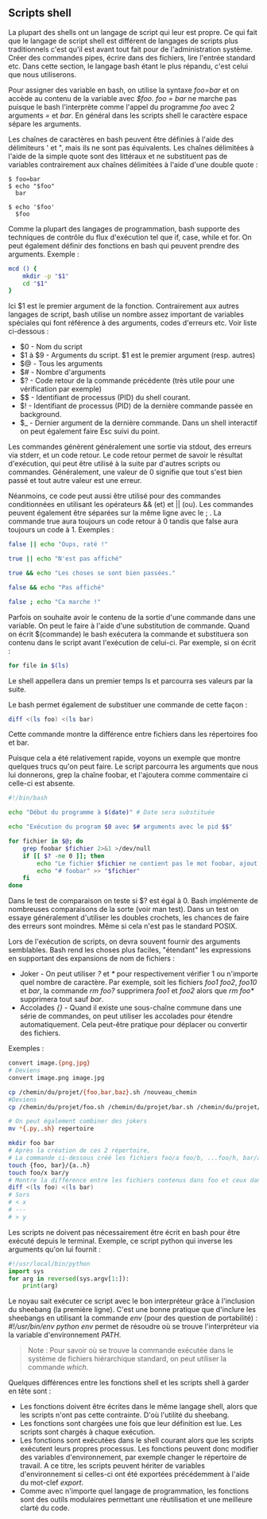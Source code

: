 ## Scripts shell

La plupart des shells ont un langage de script qui leur est propre. Ce qui fait que le langage de
script shell est différent de langages de scripts plus traditionnels c'est qu'il est avant tout fait
pour de l'administration système. Créer des commandes pipes, écrire dans des fichiers, lire l'entrée
standard etc. Dans cette section, le langage bash étant le plus répandu, c'est celui que nous
utiliserons.

Pour assigner des variable en bash, on utilise la syntaxe *foo=bar* et on accède au contenu de la
variable avec *$foo*. *foo = bar* ne marche pas puisque le bash l'interprète comme l'appel du
programme *foo* avec 2 arguments *=* et *bar*. En général dans les scripts shell le caractère espace
sépare les arguments.

Les chaînes de caractères en bash peuvent être définies à l'aide des délimiteurs ' et ", mais ils ne
sont pas équivalents. Les chaînes délimitées à l'aide de la simple quote sont des littéraux et ne
substituent pas de variables contrairement aux chaînes délimitées à l'aide d'une double quote :
```console
$ foo=bar
$ echo "$foo"
  bar

$ echo '$foo'
  $foo
```
Comme la plupart des langages de programmation, bash supporte des techniques de contrôle du flux
d'exécution tel que if, case, while et for. On peut également définir des fonctions en bash qui
peuvent prendre des arguments. Exemple :
```bash
mcd () {
    mkdir -p "$1"
    cd "$1"
}
```
Ici $1 est le premier argument de la fonction. Contrairement aux autres langages de script, bash
utilise un nombre assez important de variables spéciales qui font référence à des arguments, codes
d'erreurs etc. Voir liste ci-dessous :

- $0 - Nom du script
- $1 à $9 - Arguments du script. $1 est le premier argument (resp. autres)
- $@ - Tous les arguments
- $# - Nombre d'arguments
- $? - Code retour de la commande précédente (très utile pour une vérification par exemple)
- $$ - Identifiant de processus (PID) du shell courant.
- $! - Identifiant de processus (PID) de la dernière commande passée en background.
- $_ - Dernier argument de la dernière commande. Dans un shell interactif on peut également faire
  Esc suivi du point.

Les commandes génèrent généralement une sortie via stdout, des erreurs via stderr, et un code
retour. Le code retour permet de savoir le résultat d'exécution, qui peut être utilisé à la suite
par d'autres scripts ou commandes. Généralement, une valeur de 0 signifie que tout s'est bien passé
et tout autre valeur est une erreur.

Néanmoins, ce code peut aussi être utilisé pour des commandes conditionnées en utilisant les
opérateurs && (et) et || (ou). Les commandes peuvent également être séparées sur la même ligne avec
le ; . La commande true aura toujours un code retour à 0 tandis que false aura toujours un code à 1.
Exemples :
```bash
false || echo "Oups, raté !"

true || echo "N'est pas affiché"

true && echo "Les choses se sont bien passées."

false && echo "Pas affiché"

false ; echo "Ca marche !"
```
Parfois on souhaite avoir le contenu de la sortie d'une commande dans une variable. On peut le faire
à l'aide d'une substitution de commande. Quand on écrit $(commande) le bash exécutera la commande et
substituera son contenu dans le script avant l'exécution de celui-ci. Par exemple, si on écrit :
```bash
for file in $(ls)
```
Le shell appellera dans un premier temps ls et parcourra ses valeurs par la suite.

Le bash permet également de substituer une commande de cette façon :
```bash
diff <(ls foo) <(ls bar)
```
Cette commande montre la différence entre fichiers dans les répertoires foo et bar.

Puisque cela a été relativement rapide, voyons un exemple que montre quelques trucs qu'on peut
faire. Le script parcourra les arguments que nous lui donnerons, grep la chaîne foobar, et
l'ajoutera comme commentaire ci celle-ci est absente.
```bash
#!/bin/bash

echo "Début du programme à $(date)" # Date sera substituée

echo "Exécution du program $0 avec $# arguments avec le pid $$"

for fichier in $@; do
    grep foobar $fichier 2>&1 >/dev/null
    if [[ $? -ne 0 ]]; then
        echo "Le fichier $fichier ne contient pas le mot foobar, ajout en cours !"
        echo "# foobar" >> "$fichier"
    fi
done
```
Dans le test de comparaison on teste si $? est égal à 0. Bash implémente de nombreuses comparaisons
de la sorte (voir man test). Dans un test on essaye généralement d'utiliser les doubles crochets,
les chances de faire des erreurs sont moindres. Même si cela n'est pas le standard POSIX.

Lors de l'exécution de scripts, on devra souvent fournir des arguments semblables. Bash rend les
choses plus faciles, "étendant" les expressions en supportant des expansions de nom de fichiers :

- Joker - On peut utiliser *?* et *\** pour respectivement vérifier 1 ou n'importe quel nombre de
  caractère. Par exemple, soit les fichiers *foo1* *foo2*, *foo10* et *bar*, la commande *rm foo?*
  supprimera *foo1* et *foo2* alors que *rm foo\** supprimera tout sauf *bar*.
- Accolades *{}* - Quand il existe une sous-chaîne commune dans une série de commandes, on peut
  utiliser les accolades pour étendre automatiquement. Cela peut-être pratique pour déplacer ou
  convertir des fichiers.

Exemples :
```bash
convert image.{png,jpg}
# Deviens
convert image.png image.jpg

cp /chemin/du/projet/{foo,bar,baz}.sh /nouveau_chemin
#Deviens
cp /chemin/du/projet/foo.sh /chemin/du/projet/bar.sh /chemin/du/projet/baz.sh /nouveau_chemin

# On peut également combiner des jokers
mv *{.py,.sh} repertoire

mkdir foo bar
# Après la création de ces 2 répertoire,
# La commande ci-dessous créé les fichiers foo/a foo/b, ...foo/h, bar/a, bar/b, ...
touch {foo, bar}/{a..h}
touch foo/x bar/y
# Montre la différence entre les fichiers contenus dans foo et ceux dans bar
diff <(ls foo) <(ls bar)
# Sors
# < x
# ---
# > y
```
Les scripts ne doivent pas nécessairement être écrit en bash pour être exécuté depuis le terminal.
Exemple, ce script python qui inverse les arguments qu'on lui fournit :
```python
#!/usr/local/bin/python
import sys
for arg in reversed(sys.argv[1:]):
    print(arg)
```
Le noyau sait exécuter ce script avec le bon interpréteur grâce à l'inclusion du sheebang (la
première ligne). C'est une bonne pratique que d'inclure les sheebangs en utilisant la commande *env*
(pour des question de portabilité) : *#!/usr/bin/env python* *env* permet de résoudre où se trouve
l'interpréteur via la variable d'environnement *PATH*.

> Note : Pour savoir où se trouve la commande exécutée dans le système de fichiers hiérarchique
standard, on peut utiliser la commande *which*.

Quelques différences entre les fonctions shell et les scripts shell à garder en tête sont :

- Les fonctions doivent être écrites dans le même langage shell, alors que les scripts n'ont pas
  cette contrainte. D'où l'utilité du sheebang.
- Les fonctions sont chargées une fois que leur définition est lue. Les scripts sont chargés à
  chaque exécution.
- Les fonctions sont exécutées dans le shell courant alors que les scripts exécutent leurs propres
  processus. Les fonctions peuvent donc modifier des variables d'environnement, par exemple changer
  le répertoire de travail. A ce titre, les scripts peuvent hériter de variables d'environnement si
  celles-ci ont été exportées précédemment à l'aide du mot-clef *export*.
- Comme avec n'importe quel langage de programmation, les fonctions sont des outils modulaires
  permettant une réutilisation et une meilleure clarté du code.
